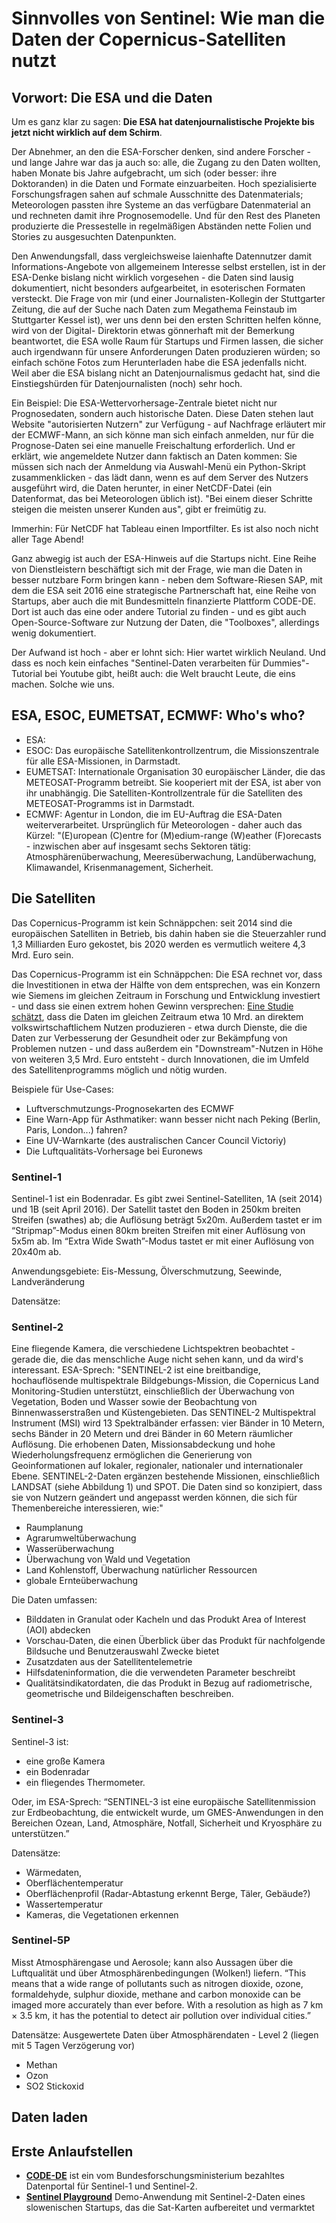 # Sinnvolles von Sentinel: Wie man die Daten der Copernicus-Satelliten nutzt #

## Vorwort: Die ESA und die Daten 

Um es ganz klar zu sagen: **Die ESA hat datenjournalistische Projekte bis jetzt nicht wirklich auf dem Schirm**.

Der Abnehmer, an den die ESA-Forscher denken, sind andere Forscher - und lange Jahre war das ja auch so: alle, die
Zugang zu den Daten wollten, haben Monate bis Jahre aufgebracht, um sich (oder besser: ihre Doktoranden) in die Daten 
und Formate einzuarbeiten. Hoch spezialisierte Forschungsfragen sahen auf schmale Ausschnitte des Datenmaterials; Meteorologen
passten ihre Systeme an das verfügbare Datenmaterial an und rechneten damit ihre Prognosemodelle. Und für den Rest des Planeten 
produzierte die Pressestelle in regelmäßigen Abständen nette Folien und Stories zu ausgesuchten Datenpunkten. 

Den Anwendungsfall, dass vergleichsweise laienhafte Datennutzer damit Informations-Angebote von allgemeinem Interesse selbst 
erstellen, ist in der ESA-Denke bislang nicht wirklich vorgesehen - die Daten sind lausig dokumentiert, nicht besonders aufgearbeitet, 
in esoterischen Formaten versteckt. Die Frage von mir (und einer Journalisten-Kollegin der Stuttgarter Zeitung, die auf der Suche nach 
Daten zum Megathema Feinstaub im Stuttgarter Kessel ist), wer uns denn bei den ersten Schritten helfen könne, wird von der Digital-
Direktorin etwas gönnerhaft mit der Bemerkung beantwortet, die ESA wolle Raum für Startups und Firmen lassen, die sicher auch irgendwann
für unsere Anforderungen Daten produzieren würden; so einfach schöne Fotos zum Herunterladen habe die ESA jedenfalls nicht. Weil aber die 
ESA bislang nicht an Datenjournalismus gedacht hat, sind die Einstiegshürden für Datenjournalisten (noch) sehr hoch. 

Ein Beispiel: Die ESA-Wettervorhersage-Zentrale bietet nicht nur Prognosedaten, sondern auch historische Daten. Diese Daten stehen
laut Website "autorisierten Nutzern" zur Verfügung - auf Nachfrage erläutert mir der ECMWF-Mann, an sich könne man sich einfach anmelden, 
nur für die Prognose-Daten sei eine manuelle Freischaltung erforderlich. Und er erklärt, wie angemeldete Nutzer dann faktisch an Daten
kommen: Sie müssen sich nach der Anmeldung via Auswahl-Menü ein Python-Skript zusammenklicken - das lädt dann, wenn es auf dem Server des 
Nutzers ausgeführt wird, die Daten herunter, in einer NetCDF-Datei (ein Datenformat, das bei Meteorologen üblich ist). "Bei einem dieser
Schritte steigen die meisten unserer Kunden aus", gibt er freimütig zu. 

Immerhin: Für NetCDF hat Tableau einen Importfilter. Es ist also noch nicht aller Tage Abend!

Ganz abwegig ist auch der ESA-Hinweis auf die Startups nicht. Eine Reihe von Dienstleistern beschäftigt sich mit der Frage, wie
man die Daten in besser nutzbare Form bringen kann - neben dem Software-Riesen SAP, mit dem die ESA seit 2016 eine strategische Partnerschaft
hat, eine Reihe von Startups, aber auch die mit Bundesmitteln finanzierte Plattform CODE-DE. Dort ist auch das eine oder andere 
Tutorial zu finden - und es gibt auch Open-Source-Software zur Nutzung der Daten, die "Toolboxes", allerdings wenig dokumentiert. 

Der Aufwand ist hoch - aber er lohnt sich: Hier wartet wirklich Neuland. Und dass es noch kein einfaches "Sentinel-Daten verarbeiten für Dummies"-
Tutorial bei Youtube gibt, heißt auch: die Welt braucht Leute, die eins machen. Solche wie uns. 

## ESA, ESOC, EUMETSAT, ECMWF: Who's who?

- ESA: 
- ESOC: Das europäische Satellitenkontrollzentrum, die Missionszentrale für alle ESA-Missionen, in Darmstadt. 
- EUMETSAT: Internationale Organisation 30 europäischer Länder, die das METEOSAT-Programm betreibt. Sie kooperiert mit der ESA, ist aber von ihr
unabhängig. Die Satelliten-Kontrollzentrale für die Satelliten des METEOSAT-Programms ist in Darmstadt. 
- ECMWF: Agentur in London, die im EU-Auftrag die ESA-Daten weiterverarbeitet. Ursprünglich für Meteorologen - daher auch das Kürzel: "(E)uropean
(C)entre for (M)edium-range (W)eather (F)orecasts - inzwischen aber auf insgesamt sechs Sektoren tätig: Atmosphärenüberwachung, Meeresüberwachung, 
Landüberwachung, Klimawandel, Krisenmanagement, Sicherheit. 

## Die Satelliten ##

Das Copernicus-Programm ist kein Schnäppchen: seit 2014 sind die europäischen Satelliten in Betrieb, bis dahin haben sie 
die Steuerzahler rund 1,3 Milliarden Euro gekostet, bis 2020 werden es vermutlich weitere 4,3 Mrd. Euro sein. 

Das Copernicus-Programm ist ein Schnäppchen: Die ESA rechnet vor, dass die Investitionen in etwa der Hälfte von dem entsprechen, 
was ein Konzern wie Siemens im gleichen Zeitraum in Forschung und Entwicklung investiert - und dass sie einen extrem hohen 
Gewinn versprechen: [Eine Studie schätzt](http://www.copernicus.eu/sites/default/files/library/4_Copernicus_User_Uptake_Strategy.pdf), dass
die Daten im gleichen Zeitraum etwa 10 Mrd. an direktem volkswirtschaftlichem Nutzen produzieren - etwa durch Dienste, die die
Daten zur Verbesserung der Gesundheit oder zur Bekämpfung von Problemen nutzen - und dass außerdem ein "Downstream"-Nutzen in Höhe
von weiteren 3,5 Mrd. Euro entsteht - durch Innovationen, die im Umfeld des Satellitenprogramms möglich und nötig wurden. 

Beispiele für Use-Cases: 
- Luftverschmutzungs-Prognosekarten des ECMWF
- Eine Warn-App für Asthmatiker: wann besser nicht nach Peking (Berlin, Paris, London...) fahren?
- Eine UV-Warnkarte (des australischen Cancer Council Victoriy)
- Die Luftqualitäts-Vorhersage bei Euronews

### Sentinel-1
Sentinel-1 ist ein Bodenradar. 
Es gibt zwei Sentinel-Satelliten, 1A (seit 2014) und 1B (seit April 2016). 
Der Satellit tastet den Boden in 250km breiten Streifen (swathes) ab; 
die Auflösung beträgt 5x20m. Außerdem tastet er im “Stripmap”-Modus einen 80km breiten 
Streifen mit einer Auflösung von 5x5m ab. Im “Extra Wide Swath”-Modus tastet er mit einer Auflösung von 20x40m ab. 

Anwendungsgebiete: Eis-Messung, Ölverschmutzung, Seewinde, Landveränderung

Datensätze:

### Sentinel-2
Eine fliegende Kamera, die verschiedene Lichtspektren beobachtet - gerade die, die das menschliche Auge nicht sehen kann, und da
wird's interessant. ESA-Sprech: 
"SENTINEL-2 ist eine breitbandige, hochauflösende multispektrale Bildgebungs-Mission, die Copernicus Land Monitoring-Studien unterstützt, einschließlich der Überwachung von Vegetation, Boden und Wasser sowie der Beobachtung von Binnenwasserstraßen und Küstengebieten.
Das SENTINEL-2 Multispektral Instrument (MSI) wird 13 Spektralbänder erfassen: vier Bänder in 10 Metern, sechs Bänder in 20 Metern und drei Bänder in 60 Metern räumlicher Auflösung.
Die erhobenen Daten, Missionsabdeckung und hohe Wiederholungsfrequenz ermöglichen die Generierung von Geoinformationen auf lokaler, regionaler, nationaler und internationaler Ebene.
SENTINEL-2-Daten ergänzen bestehende Missionen, einschließlich LANDSAT (siehe Abbildung 1) und SPOT. Die Daten sind so konzipiert, dass sie von Nutzern geändert und angepasst werden können, die sich für Themenbereiche interessieren, wie:"
- Raumplanung
- Agrarumweltüberwachung
- Wasserüberwachung
- Überwachung von Wald und Vegetation
- Land Kohlenstoff, Überwachung natürlicher Ressourcen
- globale Ernteüberwachung

Die Daten umfassen:
- Bilddaten in Granulat oder Kacheln und das Produkt Area of ​​Interest (AOI) abdecken
- Vorschau-Daten, die einen Überblick über das Produkt für nachfolgende Bildsuche und Benutzerauswahl Zwecke bietet
- Zusatzdaten aus der Satellitentelemetrie
- Hilfsdateninformation, die die verwendeten Parameter beschreibt
- Qualitätsindikatordaten, die das Produkt in Bezug auf radiometrische, geometrische und Bildeigenschaften beschreiben.

### Sentinel-3

Sentinel-3 ist: 
- eine große Kamera
- ein Bodenradar
- ein fliegendes Thermometer. 

Oder, im ESA-Sprech: “SENTINEL-3 ist eine europäische Satellitenmission zur Erdbeobachtung, 
die entwickelt wurde, um GMES-Anwendungen in den Bereichen Ozean, Land, Atmosphäre, Notfall, Sicherheit und Kryosphäre zu unterstützen.”

Datensätze: 
- Wärmedaten, 
- Oberflächentemperatur
- Oberflächenprofil (Radar-Abtastung erkennt Berge, Täler, Gebäude?)
- Wassertemperatur
- Kameras, die Vegetationen erkennen

### Sentinel-5P
Misst Atmosphärengase und Aerosole; kann also Aussagen über die Luftqualität und über Atmosphärenbedingungen 
(Wolken!) liefern. “This means that a wide range of pollutants such as nitrogen dioxide, ozone, formaldehyde,
sulphur dioxide, methane and carbon monoxide can be imaged more accurately than ever before.
With a resolution as high as 7 km × 3.5 km, it has the potential to detect air pollution over individual cities.”

Datensätze:
Ausgewertete Daten über Atmosphärendaten - Level 2 (liegen mit 5 Tagen Verzögerung vor) 
- Methan
- Ozon
- SO2 Stickoxid
 
## Daten laden




## Erste Anlaufstellen ##

- [**CODE-DE**](http://code-de.org) ist ein vom Bundesforschungsministerium bezahltes Datenportal für Sentinel-1 und Sentinel-2. 
- [**Sentinel Playground**](http://apps.sentinel-hub.com/sentinel-playground/) Demo-Anwendung mit Sentinel-2-Daten eines slowenischen
Startups, das die Sat-Karten aufbereitet und vermarktet
